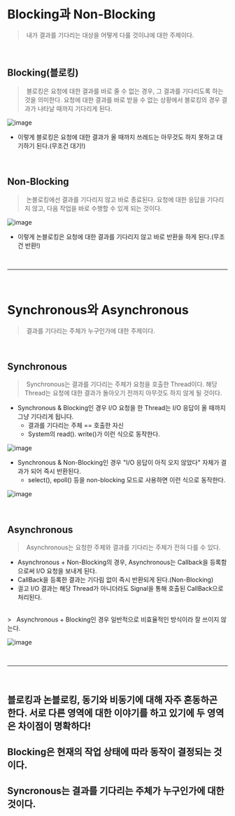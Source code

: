# Blocking과 Non-Blocking
> &nbsp;내가 결과를 기다리는 대상을 어떻게 다룰 것이냐에 대한 주제이다.

<br>

## Blocking(블로킹)
> &nbsp;블로킹은 요청에 대한 결과를 바로 줄 수 없는 경우, 그 결과를 기다리도록 하는 것을 의미한다. 요청에 대한 결과를 바로 받을 수 없는 상황에서 블로킹의 경우 결과가 나타날 때까지 기다리게 된다.

![image](https://user-images.githubusercontent.com/74396651/199520875-02d5d7ca-25fd-44a1-8a64-875fdb0d7cbe.png)

- 이렇게 블로킹은 요청에 대한 결과가 올 때까지 쓰레드는 아무것도 하지 못하고 대기하기 된다.(무조건 대기!)

<br>

## Non-Blocking
> &nbsp;논블로킹에선 결과를 기다리지 않고 바로 종료된다. 요청에 대한 응답을 기다리지 않고, 다음 작업을 바로 수행할 수 있게 되는 것이다.

![image](https://user-images.githubusercontent.com/74396651/199521224-52ab0d3e-76ff-4c05-9011-9946e20fa47d.png)

- 이렇게 논블로킹은 요청에 대한 결과를 기다리지 않고 바로 반환을 하게 된다.(무조건 반환!)

<br>
<hr>
<br>

# Synchronous와 Asynchronous
> &nbsp;결과를 기다리는 주체가 누구인가에 대한 주제이다.

<br>

## Synchronous
> &nbsp;Synchronous는 결과를 기다리는 주체가 요청을 호출한 Thread이다. 해당 Thread는 요청에 대한 결과가 돌아오기 전까지 아무것도 하지 않게 될 것이다. 

- Synchronous & Blocking인 경우 I/O 요청을 한 Thread는 I/O 응답이 올 때까지 그냥 기다리게 됩니다.
   - 결과를 기다리는 주체 == 호출한 자신
   - System의 read(). write()가 이런 식으로 동작한다.

![image](https://user-images.githubusercontent.com/74396651/200327322-daac3f3e-8a68-4c69-9fb4-481c7abf81f8.png)

- Synchronous & Non-Blocking인 경우 "I/O 응답이 아직 오지 않았다" 자체가 결과가 되어 즉시 반환된다.
   - select(), epoll() 등을 non-blocking 모드로 사용하면 이런 식으로 동작한다.

![image](https://user-images.githubusercontent.com/74396651/200327762-b47ce72a-b868-4f3c-8abb-af9565ffa006.png)

<br>

## Asynchronous
> &nbsp;Asynchronous는 요청한 주체와 결과를 기다리는 주체가 전혀 다를 수 있다.

- Asynchronous + Non-Blocking의 경우, Asynchronous는 Callback을 등록함으로써 I/O 요청을 보내게 된다.
- CallBack을 등록한 결과는 기다림 없이 즉시 반환되게 된다.(Non-Blocking)
- 긜고 I/O 결과는 해당 Thread가 아니더라도 Signal을 통해 호출된 CallBack으로 처리된다.
 
<br>
> &nbsp; Asynchronous + Blocking인 경우 일반적으로 비효율적인 방식이라 잘 쓰이지 않는다.

![image](https://user-images.githubusercontent.com/74396651/200328200-925ac2b7-78d0-4bf2-8284-34a6891d202a.png)

<br>
<hr>
<br>

## 블로킹과 논블로킹, 동기와 비동기에 대해 자주 혼동하곤 한다. 서로 다른 영역에 대한 이야기를 하고 있기에 두 영역은 차이점이 명확하다!
## Blocking은 현재의 작업 상태에 따라 동작이 결정되는 것이다.
## Syncronous는 결과를 기다리는 주체가 누구인가에 대한 것이다.
